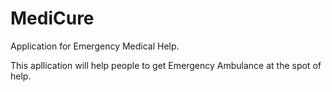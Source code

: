 # MediCure
Application for Emergency Medical Help.

This apllication will help people to get Emergency Ambulance at the spot of help.
